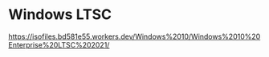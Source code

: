 # Windows LTSC

https://isofiles.bd581e55.workers.dev/Windows%2010/Windows%2010%20Enterprise%20LTSC%202021/


